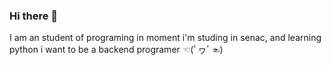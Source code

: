 ### Hi there 👋
I am an student of programing
in moment i'm studing in senac, and learning python 
i want to be a backend programer ☜(ﾟヮﾟ☜)

